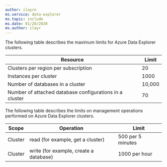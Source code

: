```yaml
---
author: ilayrn
ms.service: data-explorer
ms.topic: include
ms.date: 01/20/2020
ms.author: ilayr
---
```


The following table describes the maximum limits for Azure Data Explorer clusters.

| Resource | Limit |
| --- | --- |
| Clusters per region per subscription | 20 |
| Instances per cluster | 1000 | 
| Number of databases in a cluster | 10,000 |
| Number of attached database configurations in a cluster | 70 |

The following table describes the limits on management operations performed on Azure Data Explorer clusters.

| Scope | Operation | Limit |
| --- | --- | --- |
| Cluster | read (for example, get a cluster) | 500 per 5 minutes |
| Cluster | write (for example, create a database) | 1000 per hour |

